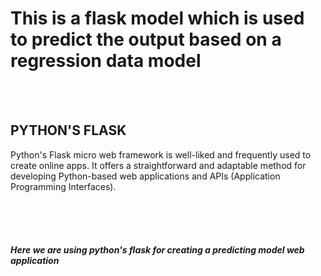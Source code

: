 <h1>This is a flask model which is used to predict the output based on a regression data model</h1>


<br>
<br>

 <h2>PYTHON'S FLASK</h4>
 <p>Python's Flask micro web framework is well-liked and frequently used to create online apps. 
  It offers a straightforward and adaptable method for developing Python-based web applications 
  and APIs (Application Programming Interfaces).</p>
<br>
<br>

<br>
<h5>Here we are using python's flask for creating a predicting model web application</h5>

